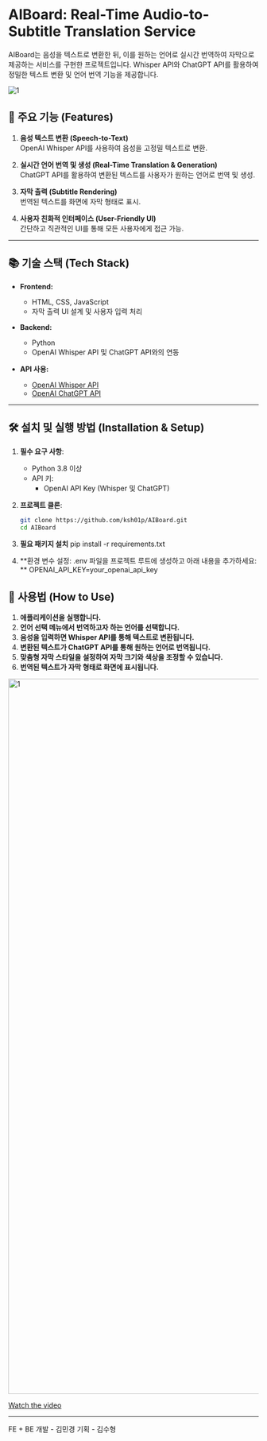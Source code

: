 # AIBoard: Real-Time Audio-to-Subtitle Translation Service

AIBoard는 음성을 텍스트로 변환한 뒤, 이를 원하는 언어로 실시간 번역하여 자막으로 제공하는 서비스를 구현한 프로젝트입니다. Whisper API와 ChatGPT API를 활용하여 정밀한 텍스트 변환 및 언어 번역 기능을 제공합니다.

![1](https://github.com/user-attachments/assets/fe2aadbd-f54c-4aa4-abad-3d3787c679ec)


## 🚀 주요 기능 (Features)

1. **음성 텍스트 변환 (Speech-to-Text)**  
   OpenAI Whisper API를 사용하여 음성을 고정밀 텍스트로 변환.

2. **실시간 언어 번역 및 생성 (Real-Time Translation & Generation)**  
   ChatGPT API를 활용하여 변환된 텍스트를 사용자가 원하는 언어로 번역 및 생성.

3. **자막 출력 (Subtitle Rendering)**  
   번역된 텍스트를 화면에 자막 형태로 표시.

4. **사용자 친화적 인터페이스 (User-Friendly UI)**  
   간단하고 직관적인 UI를 통해 모든 사용자에게 접근 가능.

---

## 📚 기술 스택 (Tech Stack)

- **Frontend:**  
  - HTML, CSS, JavaScript
  - 자막 출력 UI 설계 및 사용자 입력 처리

- **Backend:**  
  - Python
  - OpenAI Whisper API 및 ChatGPT API와의 연동

- **API 사용:**  
  - [OpenAI Whisper API](https://openai.com/whisper)
  - [OpenAI ChatGPT API](https://openai.com/chatgpt)

---

## 🛠️ 설치 및 실행 방법 (Installation & Setup)

1. **필수 요구 사항**:
   - Python 3.8 이상
   - API 키:
     - OpenAI API Key (Whisper 및 ChatGPT)

2. **프로젝트 클론**:
   ```bash
   git clone https://github.com/ksh01p/AIBoard.git
   cd AIBoard
3. **필요 패키지 설치**
   pip install -r requirements.txt
4. **환경 변수 설정: .env 파일을 프로젝트 루트에 생성하고 아래 내용을 추가하세요: **
   OPENAI_API_KEY=your_openai_api_key
   
## 🌟 사용법 (How to Use)
1. **애플리케이션을 실행합니다.**
2. **언어 선택 메뉴에서 번역하고자 하는 언어를 선택합니다.**
3. **음성을 입력하면 Whisper API를 통해 텍스트로 변환됩니다.**
4. **변환된 텍스트가 ChatGPT API를 통해 원하는 언어로 번역됩니다.**
5. **맞춤형 자막 스타일을 설정하여 자막 크기와 색상을 조정할 수 있습니다.**
6. **번역된 텍스트가 자막 형태로 화면에 표시됩니다.**

<img width="1440" alt="1" src="https://github.com/user-attachments/assets/afdc3e6e-8a70-4148-b8ae-07bdfc3a4b02">

[Watch the video](https://youtu.be/3OSxXfjrh8c)

---
FE + BE 개발 - 김민경
기획 - 김수형

   
